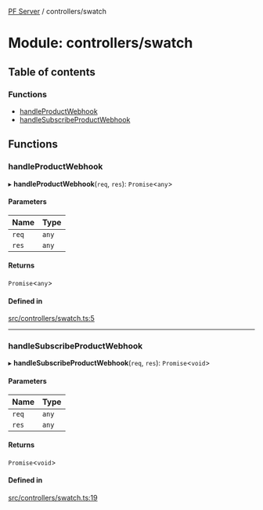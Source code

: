 [PF Server](../README.md) / controllers/swatch

# Module: controllers/swatch

## Table of contents

### Functions

- [handleProductWebhook](controllers_swatch.md#handleproductwebhook)
- [handleSubscribeProductWebhook](controllers_swatch.md#handlesubscribeproductwebhook)

## Functions

### handleProductWebhook

▸ **handleProductWebhook**(`req`, `res`): `Promise`<`any`\>

#### Parameters

| Name | Type |
| :------ | :------ |
| `req` | `any` |
| `res` | `any` |

#### Returns

`Promise`<`any`\>

#### Defined in

[src/controllers/swatch.ts:5](https://bitbucket.org/bravebits/pfserver/src/83cf3bb/src/controllers/swatch.ts#lines-5)

___

### handleSubscribeProductWebhook

▸ **handleSubscribeProductWebhook**(`req`, `res`): `Promise`<`void`\>

#### Parameters

| Name | Type |
| :------ | :------ |
| `req` | `any` |
| `res` | `any` |

#### Returns

`Promise`<`void`\>

#### Defined in

[src/controllers/swatch.ts:19](https://bitbucket.org/bravebits/pfserver/src/83cf3bb/src/controllers/swatch.ts#lines-19)
